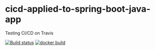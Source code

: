 # cicd-applied-to-spring-boot-java-app
Testing CI/CD on Travis

[![Build status](https://api.travis-ci.com/rkmaury007/cicd-applied-to-spring-boot-java-app.svg)](https://api.travis-ci.com/rkmaury007/cicd-applied-to-spring-boot-java-app)
[![docker build](https://img.shields.io/docker/cloud/build/fanjups/cicd-applied-to-spring-boot-java-app)](https://cloud.docker.com/u/fanjups/repository/docker/fanjups/cicd-applied-to-spring-boot-java-app)
